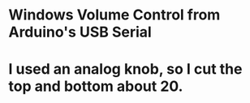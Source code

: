 # Windows Volume Control from Arduino's USB Serial
# I used an analog knob, so I cut the top and bottom about 20.
